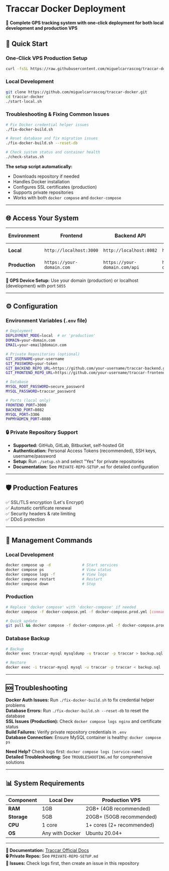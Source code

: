 # Traccar Docker Deployment

🚀 **Complete GPS tracking system with one-click deployment for both local development and production VPS**

## 🚀 Quick Start

### One-Click VPS Production Setup
```bash
curl -fsSL https://raw.githubusercontent.com/miguelcarrascoq/traccar-docker/main/setup.sh | bash
```

### Local Development
```bash
git clone https://github.com/miguelcarrascoq/traccar-docker.git
cd traccar-docker
./start-local.sh
```

### Troubleshooting & Fixing Common Issues
```bash
# Fix Docker credential helper issues
./fix-docker-build.sh

# Reset database and fix migration issues
./fix-docker-build.sh --reset-db

# Check system status and container health
./check-status.sh
```

**The setup script automatically:**
- Downloads repository if needed
- Handles Docker installation  
- Configures SSL certificates (production)
- Supports private repositories
- Works with both `docker compose` and `docker-compose`

---

## 🌐 Access Your System

| Environment | Frontend | Backend API | Database Admin | Default Login |
|------------|----------|-------------|----------------|---------------|
| **Local** | `http://localhost:3000` | `http://localhost:8082` | `http://localhost:8080` | admin / admin |
| **Production** | `https://your-domain.com` | `https://your-domain.com/api` | `https://your-domain.com/phpmyadmin` | admin / admin |

**📱 GPS Device Setup:** Use your domain (production) or localhost (development) with port `5055`

---

## ⚙️ Configuration

### Environment Variables (`.env` file)
```bash
# Deployment
DEPLOYMENT_MODE=local  # or 'production'
DOMAIN=your-domain.com
EMAIL=your-email@domain.com

# Private Repositories (optional)
GIT_USERNAME=your-username
GIT_PASSWORD=your-token
GIT_BACKEND_REPO_URL=https://github.com/your-username/traccar-backend.git
GIT_FRONTEND_REPO_URL=https://github.com/your-username/traccar-frontend.git

# Database
MYSQL_ROOT_PASSWORD=secure_password
MYSQL_PASSWORD=traccar_password

# Ports (local only)
FRONTEND_PORT=3000
BACKEND_PORT=8082
MYSQL_PORT=3306
PHPMYADMIN_PORT=8080
```

### 🔒 Private Repository Support
- **Supported:** GitHub, GitLab, Bitbucket, self-hosted Git
- **Authentication:** Personal Access Tokens (recommended), SSH keys, username/password
- **Setup:** Run `./setup.sh` and select "Yes" for private repositories
- **Documentation:** See `PRIVATE-REPO-SETUP.md` for detailed configuration

---

## 🛡️ Production Features
✅ SSL/TLS encryption (Let's Encrypt)  
✅ Automatic certificate renewal  
✅ Security headers & rate limiting  
✅ DDoS protection  

---

## 🔧 Management Commands

### Local Development
```bash
docker compose up -d              # Start services
docker compose ps                 # View status  
docker compose logs -f            # View logs
docker compose restart            # Restart
docker compose down               # Stop
```

### Production
```bash
# Replace 'docker compose' with 'docker-compose' if needed
docker compose -f docker-compose.yml -f docker-compose.prod.yml [command]

# Quick update
git pull && docker compose -f docker-compose.yml -f docker-compose.prod.yml up -d --build
```

### Database Backup
```bash
# Backup
docker exec traccar-mysql mysqldump -u traccar -p traccar > backup.sql

# Restore  
docker exec -i traccar-mysql mysql -u traccar -p traccar < backup.sql
```

---

## 🆘 Troubleshooting

**Docker Auth Issues:** Run `./fix-docker-build.sh` to fix credential helper problems  
**Database Errors:** Run `./fix-docker-build.sh --reset-db` to reset the database  
**SSL Issues (Production):** Check `docker compose logs nginx` and certificate status  
**Build Failures:** Verify private repository credentials in `.env`  
**Database Connection:** Ensure MySQL container is healthy: `docker compose ps`

**Need Help?** Check logs first: `docker compose logs [service-name]`  
**Detailed Troubleshooting:** See `TROUBLESHOOTING.md` for comprehensive solutions

---

## 📊 System Requirements

| Component | Local Dev | Production VPS |
|-----------|-----------|----------------|
| **RAM** | 1GB | 2GB+ (4GB recommended) |
| **Storage** | 5GB | 20GB+ (50GB recommended) |
| **CPU** | 1 core | 1+ cores (2+ recommended) |
| **OS** | Any with Docker | Ubuntu 20.04+ |

---

**📖 Documentation:** [Traccar Official Docs](https://www.traccar.org/documentation/)  
**🔒 Private Repos:** See `PRIVATE-REPO-SETUP.md`  
**🐛 Issues:** Check logs first, then create an issue in this repository